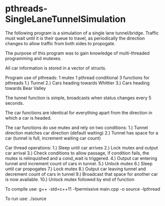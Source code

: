 # pthreads-SingleLaneTunnelSimulation

The following program is a simulation of a single lane tunnel/bridge. Traffic must wait until it is their queue to travel, as periodically the direction changes to allow traffic from both sides to propogate. 

The purpose of this program was to gain knowledge of multi-threaded programming and mutexes. 


All car information is stored in a vector of structs.

Program use of pthreads:
1 mutex
1 pthread conditional
3 functions for pthreads
	1.) Tunnel
	2.) Cars heading towards Whittier
	3.) Cars heading towards Bear Valley


The tunnel function is simple, broadcasts when status changes every 5 seconds.

The car functions are identical for everything apart from the direction in which a car is headed.

The car functions do use mutex and rely on two conditions:
	1.) Tunnel direction matches car direction (default waiting)
	2.) Tunnel has space for a car (tunnel is full, increment waiting car count)

Car thread operations:
	1.) Sleep until car arrives
	2.) Lock mutex and output car arrival
	3.) Check conditions to allow passage, if condition fails, the mutex is relinquished 
	and a cond_wait is triggered.
	4.) Output car entering tunnel and increment count of cars in tunnel.
	5.) Unlock mutex
	6.) Sleep until car propogates
	7.) Lock mutex
	8.) Output car leaving tunnel and decrement count of cars in tunnel
	9.) Broadcast that space for another car is now available.
	10.) Unlock mutex followed by end of function

To compile use:
g++ -std=c++11 -fpermissive main.cpp -o source -lpthread

To run use:
./source <file name>
